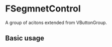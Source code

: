 # FSegmnetControl

A group of acitons extended from VButtonGroup.

## Basic usage

<example file="f-segment-control/basic" />
